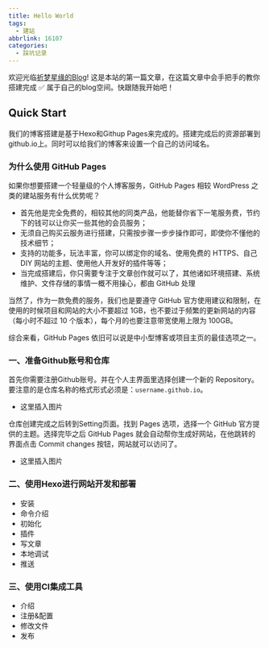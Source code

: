 ```yaml
---
title: Hello World
tags:
  - 建站
abbrlink: 16107
categories:
  - 踩坑记录
---
```

欢迎光临[祈梦星缘的Blog](https://yhzhao.cn/)! 这是本站的第一篇文章，在这篇文章中会手把手的教你搭建完成 ✅ 属于自己的blog空间。快跟随我开始吧！ 

## Quick Start
我们的博客搭建是基于Hexo和Githup Pages来完成的。搭建完成后的资源部署到github.io上。同时可以给我们的博客来设置一个自己的访问域名。

### 为什么使用 GitHub Pages
如果你想要搭建一个轻量级的个人博客服务，GitHub Pages 相较 WordPress 之类的建站服务有什么优势呢？
- 首先他是完全免费的，相较其他的同类产品，他能替你省下一笔服务费，节约下的钱可以让你买一些其他的会员服务；
- 无须自己购买云服务进行搭建，只需按步骤一步步操作即可，即使你不懂他的技术细节；
- 支持的功能多，玩法丰富，你可以绑定你的域名、使用免费的 HTTPS、自己 DIY 网站的主题、使用他人开发好的插件等等；
- 当完成搭建后，你只需要专注于文章创作就可以了，其他诸如环境搭建、系统维护、文件存储的事情一概不用操心，都由 GitHub 处理

当然了，作为一款免费的服务，我们也是要遵守 GitHub 官方使用建议和限制，在使用的时候项目和网站的大小不要超过 1GB，也不要过于频繁的更新网站的内容（每小时不超过 10 个版本），每个月的也要注意带宽使用上限为 100GB。

综合来看，GitHub Pages 依旧可以说是中小型博客或项目主页的最佳选项之一。

### 一、准备Github账号和仓库
首先你需要注册Github账号。并在个人主界面里选择创建一个新的 Repository。要注意的是仓库名称的格式形式必须是：`username.github.io`。

- 这里插入图片

仓库创建完成之后转到Setting页面。找到 Pages 选项，选择一个 GitHub 官方提供的主题。选择完毕之后 GitHub Pages 就会自动帮你生成好网站，在他跳转的界面点击 Commit changes 按钮，网站就可以访问了。

- 这里插入图片

### 二、使用Hexo进行网站开发和部署
- 安装
- 命令介绍
- 初始化
- 插件
- 写文章
- 本地调试
- 推送


### 三、使用CI集成工具
- 介绍
- 注册&配置
- 修改文件
- 发布

